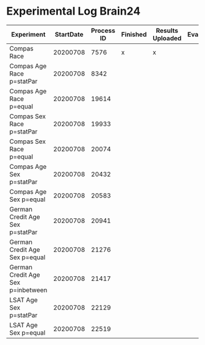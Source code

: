 # Experimental Log Brain24

| Experiment  | StartDate  | Process ID | Finished |  Results Uploaded | Evaluated |
|---|---|---|---|---|---|
| Compas Race  | 20200708  | 7576  | x  | x ||
| Compas Age Race p=statPar|  20200708 | 8342  |   |||
| Compas Age Race p=equal  | 20200708  |  19614 |   |||
| Compas Sex Race p=statPar| 20200708  | 19933  |   |||
| Compas Sex Race p=equal  | 20200708  | 20074  |   |||
| Compas Age Sex p=statPar|  20200708 |  20432 |   |||
| Compas Age Sex p=equal  | 20200708  |  20583 |   |||
| German Credit Age Sex p=statPar| 20200708  | 20941  |   |||
| German Credit Age Sex p=equal  | 20200708  |  21276 |   |||
| German Credit Age Sex p=inbetween  | 20200708  | 21417  |   |||
| LSAT Age Sex p=statPar| 20200708  | 22129  |   |||
| LSAT Age Sex p=equal  | 20200708  | 22519  |   |||

